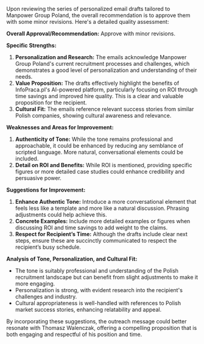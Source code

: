 Upon reviewing the series of personalized email drafts tailored to Manpower Group Poland, the overall recommendation is to approve them with some minor revisions. Here's a detailed quality assessment:

**Overall Approval/Recommendation:** 
Approve with minor revisions.

**Specific Strengths:**
1. **Personalization and Research:** The emails acknowledge Manpower Group Poland's current recruitment processes and challenges, which demonstrates a good level of personalization and understanding of their needs.
2. **Value Proposition:** The drafts effectively highlight the benefits of InfoPraca.pl's AI-powered platform, particularly focusing on ROI through time savings and improved hire quality. This is a clear and valuable proposition for the recipient.
3. **Cultural Fit:** The emails reference relevant success stories from similar Polish companies, showing cultural awareness and relevance.

**Weaknesses and Areas for Improvement:**
1. **Authenticity of Tone:** While the tone remains professional and approachable, it could be enhanced by reducing any semblance of scripted language. More natural, conversational elements could be included.
2. **Detail on ROI and Benefits:** While ROI is mentioned, providing specific figures or more detailed case studies could enhance credibility and persuasive power.

**Suggestions for Improvement:**
1. **Enhance Authentic Tone:** Introduce a more conversational element that feels less like a template and more like a natural discussion. Phrasing adjustments could help achieve this.
2. **Concrete Examples:** Include more detailed examples or figures when discussing ROI and time savings to add weight to the claims.
3. **Respect for Recipient’s Time:** Although the drafts include clear next steps, ensure these are succinctly communicated to respect the recipient’s busy schedule.

**Analysis of Tone, Personalization, and Cultural Fit:**
- The tone is suitably professional and understanding of the Polish recruitment landscape but can benefit from slight adjustments to make it more engaging.
- Personalization is strong, with evident research into the recipient's challenges and industry.
- Cultural appropriateness is well-handled with references to Polish market success stories, enhancing relatability and appeal.

By incorporating these suggestions, the outreach message could better resonate with Thomasz Walenczak, offering a compelling proposition that is both engaging and respectful of his position and time.
```